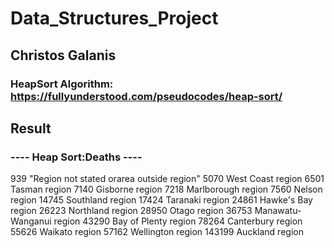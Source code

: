 # Data_Structures_Project

## Christos Galanis
### HeapSort Algorithm: https://fullyunderstood.com/pseudocodes/heap-sort/

##             Result
### ---- Heap Sort:Deaths ----
939             "Region not stated orarea outside region"
5070            West Coast region
6501            Tasman region
7140            Gisborne region
7218            Marlborough region
7560            Nelson region
14745           Southland region
17424           Taranaki region
24861           Hawke's Bay region
26223           Northland region
28950           Otago region
36753           Manawatu-Wanganui region
43290           Bay of Plenty region
78264           Canterbury region
55626           Waikato region
57162           Wellington region
143199          Auckland region
